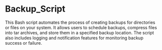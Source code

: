 # Backup_Script
This Bash script automates the process of creating backups for directories or files on your system. It allows users to schedule backups, compress files into tar archives, and store them in a specified backup location. The script also includes logging and notification features for monitoring backup success or failure.
